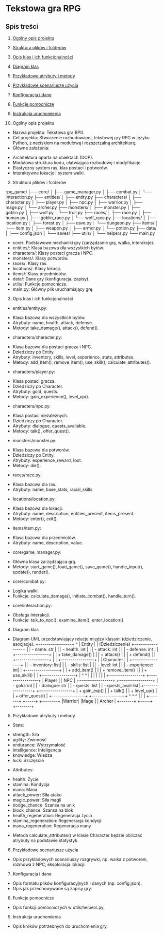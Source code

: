 # Tekstowa gra RPG

## Spis treści

1.  [Ogólny opis projektu](#ogólny-opis-projektu)
2.  [Struktura plików i folderów](#struktura-plików-i-folderów)
3.  [Opis klas i ich funkcjonalności](#opis-klas-i-ich-funkcjonalności)
4.  [Diagram klas](#diagram-klas)
5.  [Przykładowe atrybuty i metody](#przykładowe-atrybuty-i-metody)
6.  [Przykładowe scenariusze użycia](#przykładowe-scenariusze-użycia)
7.  [Konfiguracja i dane](#konfiguracja-i-dane)
8.  [Funkcje pomocnicze](#funkcje-pomocnicze)
9.  [Instrukcja uruchomienia](#instrukcja-uruchomienia)

1. Ogólny opis projektu

* Nazwa projektu: Tekstowa gra RPG
* Cel projektu: Stworzenie rozbudowanej, tekstowej gry RPG w języku Python, z
naciskiem na modułową i rozszerzalną architekturę.
* Główne założenia:
 - Architektura oparta na obiektach (OOP).
 - Modułowa struktura kodu, ułatwiająca rozbudowę i modyfikacje.
 - Elastyczny system ras, klas postaci i potworów.
 - Interaktywne lokacje i system walki.
2. Struktura plików i folderów

rpg_game/
├── core/
│   ├── game_manager.py
│   ├── combat.py
│   └── interaction.py
├── entities/
│   ├── entity.py
├── characters/
│   ├── character.py
│   ├── player.py
│   ├── npc.py
│   ├── warrior.py
│   ├── mage.py
│   └── archer.py
├── monsters/
│   ├── monster.py
│   ├── goblin.py
│   ├── wolf.py
│   └── troll.py
├── races/
│   ├── race.py
│   ├── human.py
│   ├── goblin_race.py
│   └── wolf_race.py
├── locations/
│   ├── location.py
│   ├── forest.py
│   ├── cave.py
│   └── dungeon.py
├── items/
│   ├── item.py
│   ├── weapon.py
│   ├── armor.py
│   └── potion.py
├── data/
│   ├── config.json
│   └── saves/
├── utils/
│   └── helpers.py
└── main.py
* core/: Podstawowe mechaniki gry (zarządzanie grą, walka, interakcje).
* entities/: Klasa bazowa dla wszystkich bytów.
* characters/: Klasy postaci gracza i NPC.
* monsters/: Klasy potworów.
* races/: Klasy ras.
* locations/: Klasy lokacji.
* items/: Klasy przedmiotów.
* data/: Dane gry (konfiguracja, zapisy).
* utils/: Funkcje pomocnicze.
* main.py: Główny plik uruchamiający grę.
3. Opis klas i ich funkcjonalności

* entities/entity.py:
 - Klasa bazowa dla wszystkich bytów.
 - Atrybuty: name, health, attack, defense.
 - Metody: take_damage(), attack(), defend().
* characters/character.py:
 - Klasa bazowa dla postaci gracza i NPC.
 - Dziedziczy po Entity.
 - Atrybuty: inventory, skills, level, experience, stats, attributes.
 - Metody: add_item(), remove_item(), use_skill(), calculate_attributes().
* characters/player.py:
 - Klasa postaci gracza.
 - Dziedziczy po Character.
 - Atrybuty: gold, quests.
 - Metody: gain_experience(), level_up().
* characters/npc.py:
 - Klasa postaci niezależnych.
 - Dziedziczy po Character.
 - Atrybuty: dialogue, quests_available.
 - Metody: talk(), offer_quest().
* monsters/monster.py:
 - Klasa bazowa dla potworów.
 - Dziedziczy po Entity.
 - Atrybuty: experience_reward, loot.
 - Metody: die().
* races/race.py:
 - Klasa bazowa dla ras.
 - Atrybuty: name, base_stats, racial_skills.
* locations/location.py:
 - Klasa bazowa dla lokacji.
 - Atrybuty: name, description, entities_present, items_present.
 - Metody: enter(), exit().
* items/item.py:
 - Klasa bazowa dla przedmiotów.
 - Atrybuty: name, description, value.
* core/game_manager.py:
 - Główna klasa zarządzająca grą.
 - Metody: start_game(), load_game(), save_game(), handle_input(), update(),
 render().
* core/combat.py:
 - Logika walki.
 - Funkcje: calculate_damage(), initiate_combat(), handle_turn().
* core/interaction.py:
 - Obsługa interakcji.
 - Funkcje: talk_to_npc(), examine_item(), enter_location().
4. Diagram klas

* Diagram UML przedstawiający relacje między klasami (dziedziczenie, asocjacje).
+-----------------+     ^
    |     Entity      |     | (Dziedziczenie)
    +-----------------+     |
    | - name: str     |     |
    | - health: int   |     |
    | - attack: int   |     |
    | - defense: int  |     |
    +-----------------+     |
    | + take_damage() |     |
    | + attack()      |     |
    | + defend()      |     |
    +-----------------+     |
                              |
    +-----------------+     |
    |    Character    |     |
    +-----------------+     |
    | - inventory: list|     |
    | - skills: list  |     |
    | - level: int    |     |
    | - experience: int|     |
    +-----------------+     |
    | + add_item()    |     |
    | + remove_item() |     |
    | + use_skill()   |     |
    +-----------------+     |
    ^             ^         |
    |             |         |
    |             |         |
+-----------------+ +-----------------+
|     Player      | |      NPC        |
+-----------------+ +-----------------+
| - gold: int     | | - dialogue: str |
| - quests: list  | | - quests_avail:list|
+-----------------+ +-----------------+
| + gain_exp()    | | + talk()        |
| + level_up()    | | + offer_quest() |
+-----------------+ +-----------------+
    ^       ^       ^
    |       |       |
+-------+ +-----+ +--------+
|Warrior| |Mage | | Archer |
+-------+ +-----+ +--------+
5. Przykładowe atrybuty i metody

* Stats:
 - strength: Siła
 - agility: Zwinność
 - endurance: Wytrzymałość
 - intelligence: Inteligencja
 - knowledge: Wiedza
 - luck: Szczęście
* Attributes:
 - health: Życie
 - stamina: Kondycja
 - mana: Mana
 - attack_power: Siła ataku
 - magic_power: Siła magii
 - dodge_chance: Szansa na unik
 - block_chance: Szansa na blok
 - health_regeneration: Regeneracja życia
 - stamina_regeneration: Regeneracja kondycji
 - mana_regeneration: Regeneracja many
* Metoda calculate_attributes() w klasie Character będzie obliczać atrybuty na
podstawie statystyk.
6. Przykładowe scenariusze użycia

* Opis przykładowych scenariuszy rozgrywki, np. walka z potworem, rozmowa z NPC,
eksploracja lokacji.
7. Konfiguracja i dane

* Opis formatu plików konfiguracyjnych i danych (np. config.json).
* Opis jak przechowywane są zapisy gry.
8. Funkcje pomocnicze

* Opis funkcji pomocniczych w utils/helpers.py.
9. Instrukcja uruchomienia

* Opis kroków potrzebnych do uruchomienia gry.